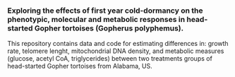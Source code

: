 ### Exploring the effects of first year cold-dormancy on the phenotypic, molecular and metabolic responses in head-started Gopher tortoises (Gopherus polyphemus). ###

This repository contains data and code for estimating differences in: growth rate, telomere lenght, mitochondrial DNA density, and metabolic measures (glucose, acetyl CoA, triglycerides) between two treatments groups of head-started Gopher tortoises from Alabama, US. 
